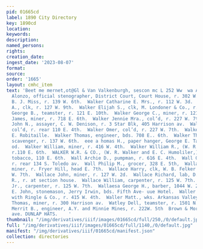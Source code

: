 ```yaml
---
pid: 01665cd
label: 1890 City Directory
key: 1890cd
location: 
keywords: 
description: 
named_persons: 
rights: 
creation_date: 
ingest_date: '2023-08-07'
format: 
source: 
order: '1665'
layout: cmhc_item
text: 'Beet me mernet,ot@Gl & Van Valkenburgh, sescon mc L 252 Ww  wa AL     Walker
  Alonzo, official stenographer, District Court, Court House, r. 302 W. 7th. .  Walker
  B. J. Miss, r. 139 W. 6th.  Walker Catharine E. Mrs., r. 112 W. 3d.  Walker Clay
  A., clk, r. 127 W. 9th.  Walker Elijah S., clk, M. Londoner & Co., r. 126 E. 3d.  Walker
  George B., teamster, r. 121 E. 10th.  Walker George C., miner, r. 121 E. 10th.  Walker
  James, miner, r. 718 E. 6th.  Walker Jennie Mra., col’d, r. 227 W. 7th.  Walker
  John N., assayer, C. W. Denison, r. 3 Star Blk, 405 Harrison av.  Walker Laura Mrs.,
  col’d, r. rear 110 E. 4th.  Walker Omer, col’d, r. 227 W. 7th.  Walker Robert, carpenter,
  E. Robitaille.  Walker Thomas, engineer, bds. 708 E.. 6th.  Walker Thomas C., city
  scavenger, r. 137 W. 6th.  eee a homas H., paper hanger, George E. Taylor, r. 222  .
  od.  Walker William, miner, r. 416 W. 4th.  Walker William R., (W. R. Walker & Co.,)
  r.110 E. 6th.  WALKER W.R. & CO., (W. R. Walker and E. C. Humoliler,) cigars and
  tobacco, 110 E. 6th.  Wall Archie D., pumpman, r. 616 E. 4th.  Wall Gus., miner,
  r. rear 134 S. Toledo av.  Wall Philip M., grocer, 328 E. 5th,  Wallace Albert,
  miner, r. Fryer Hill, head E. 7th.  Wallace Harry, clk, W. B. Felker & Co., r. 125
  W. 7th.  Wallace John, miner, r. 127 W. 2d.  Wallace Richard, lab, D. & R. G. R.
  R., r. at section house.  Wallace William, carpenter, r. 125 W. 7th.  Wallace William,
  Jr., carpenter, r. 125 W. 7th.  Wallaesa George H., barber, 1044 W. 2d.  Wallenstein
  E. John, stonemason, Jerry Irwin, bds. Fifth Ave- uue Hotel.  Waller Fred. Jr.,
  with Ringle & Co., r. 415 W. 4th.  Waller Matt., wks. Arkansas Valley Smelter..-  Waller
  Thomas, miner, r. 300 Harrison av.  Watley Dell, teamster, r. 1501 N. Poplar.  Walley
  Merrit B., engineer, A.Y. and Minnie Mines, r. 222W. 5th  Brown & Morgan, sis starrssm
  ave. DUNLAP HATS.    '
thumbnail: "/img/derivatives/iiif/images/01665cd/full/250,/0/default.jpg"
full: "/img/derivatives/iiif/images/01665cd/full/1140,/0/default.jpg"
manifest: "/img/derivatives/iiif/01665cd/manifest.json"
collection: directories
---
```

